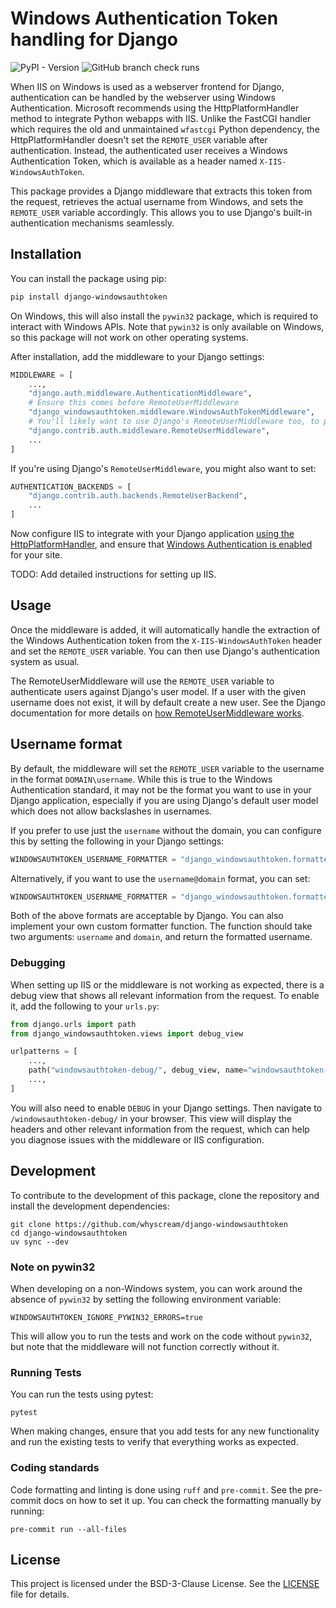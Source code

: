 # Windows Authentication Token handling for Django

![PyPI - Version](https://img.shields.io/pypi/v/django-windowsauthtoken?link=https%3A%2F%2Fpypi.org%2Fproject%2Fdjango-windowsauthtoken&logo=pypi)
![GitHub branch check runs](https://img.shields.io/github/check-runs/whyscream/django-windowsauthtoken/main?logo=github&link=https%3A%2F%2Fgithub.com%2Fwhyscream%2Fdjango-windowsauthtoken%2F)

When IIS on Windows is used as a webserver frontend for Django, authentication can be handled by the webserver using Windows Authentication. Microsoft recommends using the HttpPlatformHandler method to integrate Python webapps with IIS. Unlike the FastCGI handler which requires the old and unmaintained `wfastcgi` Python dependency, the HttpPlatformHandler doesn't set the `REMOTE_USER` variable after authentication. Instead, the authenticated user receives a Windows Authentication Token, which is available as a header named `X-IIS-WindowsAuthToken`.

This package provides a Django middleware that extracts this token from the request, retrieves the actual username from Windows, and sets the `REMOTE_USER` variable accordingly. This allows you to use Django's built-in authentication mechanisms seamlessly.

## Installation

You can install the package using pip:

```bash
pip install django-windowsauthtoken
```
On Windows, this will also install the `pywin32` package, which is required to interact with Windows APIs. Note that `pywin32` is only available on Windows, so this package will not work on other operating systems.

After installation, add the middleware to your Django settings:

```python
MIDDLEWARE = [
    ...,
    "django.auth.middleware.AuthenticationMiddleware",
    # Ensure this comes before RemoteUserMiddleware
    "django_windowsauthtoken.middleware.WindowsAuthTokenMiddleware",
    # You'll likely want to use Django's RemoteUserMiddleware too, to process the REMOTE_USER variable
    "django.contrib.auth.middleware.RemoteUserMiddleware",
    ...
]
```

If you're using Django's `RemoteUserMiddleware`, you might also want to set:

```python
AUTHENTICATION_BACKENDS = [
    "django.contrib.auth.backends.RemoteUserBackend",
    ...
]
```

Now configure IIS to integrate with your Django application [using the HttpPlatformHandler](https://learn.microsoft.com/en-us/visualstudio/python/configure-web-apps-for-iis-windows?view=vs-2022#option-1-configure-the-httpplatformhandler), and ensure that [Windows Authentication is enabled](https://learn.microsoft.com/en-us/iis/configuration/system.webServer/security/authentication/windowsAuthentication/) for your site.

TODO: Add detailed instructions for setting up IIS.

## Usage

Once the middleware is added, it will automatically handle the extraction of the Windows Authentication token from the `X-IIS-WindowsAuthToken` header and set the `REMOTE_USER` variable. You can then use Django's authentication system as usual.

The RemoteUserMiddleware will use the `REMOTE_USER` variable to authenticate users against Django's user model. If a user with the given username does not exist, it will by default create a new user. See the Django documentation for more details on [how RemoteUserMiddleware works](https://docs.djangoproject.com/en/stable/topics/auth/default/#django.contrib.auth.middleware.RemoteUserMiddleware).

## Username format

By default, the middleware will set the `REMOTE_USER` variable to the username in the format `DOMAIN\username`. While this is true to the Windows Authentication standard, it may not be the format you want to use in your Django application, especially if you are using Django's default user model which does not allow backslashes in usernames.

If you prefer to use just the `username` without the domain, you can configure this by setting the following in your Django settings:

```python
WINDOWSAUTHTOKEN_USERNAME_FORMATTER = "django_windowsauthtoken.formatters.format_username_only"
```

Alternatively, if you want to use the `username@domain` format, you can set:

```python
WINDOWSAUTHTOKEN_USERNAME_FORMATTER = "django_windowsauthtoken.formatters.format_email_like"
```

Both of the above formats are acceptable by Django. You can also implement your own custom formatter function. The function should take two arguments: `username` and `domain`, and return the formatted username.

### Debugging

When setting up IIS or the middleware is not working as expected, there is a debug view that shows all relevant information from the request. To enable it, add the following to your `urls.py`:

```python
from django.urls import path
from django_windowsauthtoken.views import debug_view

urlpatterns = [
    ...,
    path("windowsauthtoken-debug/", debug_view, name="windowsauthtoken-debug"),
    ...,
]
```
You will also need to enable `DEBUG` in your Django settings. Then navigate to `/windowsauthtoken-debug/` in your browser. This view will display the headers and other relevant information from the request, which can help you diagnose issues with the middleware or IIS configuration.

## Development

To contribute to the development of this package, clone the repository and install the development dependencies:

```shell
git clone https://github.com/whyscream/django-windowsauthtoken
cd django-windowsauthtoken
uv sync --dev
```

### Note on pywin32

When developing on a non-Windows system, you can work around the absence of `pywin32` by setting the following environment variable:

```shell
WINDOWSAUTHTOKEN_IGNORE_PYWIN32_ERRORS=true
```

This will allow you to run the tests and work on the code without `pywin32`, but note that the middleware will not function correctly without it.

### Running Tests

You can run the tests using pytest:

```shell
pytest
```

When making changes, ensure that you add tests for any new functionality and run the existing tests to verify that everything works as expected.

### Coding standards

Code formatting and linting is done using `ruff` and `pre-commit`. See the pre-commit docs on how to set it up. You can check the formatting manually by running:

```shell
pre-commit run --all-files
```

## License

This project is licensed under the BSD-3-Clause License. See the [LICENSE](LICENSE) file for details.

